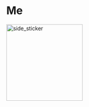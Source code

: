 # Me
<img width=200px height=200px alt="side_sticker" src="https://zupimages.net/up/21/22/oe6x.gif" />
